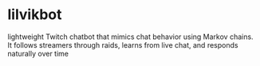 # lilvikbot
lightweight Twitch chatbot that mimics chat behavior using Markov chains. It follows streamers through raids, learns from live chat, and responds naturally over time
